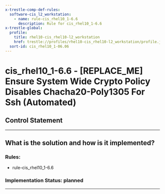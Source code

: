 ```yaml
---
x-trestle-comp-def-rules:
  software-cis_l2_workstation:
    - name: rule-cis_rhel10_1-6.6
      description: Rule for cis_rhel10_1-6.6
x-trestle-global:
  profile:
    title: rhel10-cis_rhel10-l2_workstation
    href: trestle://profiles/rhel10-cis_rhel10-l2_workstation/profile.json
  sort-id: cis_rhel10_1-06.06
---
```


# cis_rhel10_1-6.6 - \[REPLACE_ME\] Ensure System Wide Crypto Policy Disables Chacha20-Poly1305 For Ssh (Automated)

## Control Statement

______________________________________________________________________

## What is the solution and how is it implemented?

<!-- For implementation status enter one of: implemented, partial, planned, alternative, not-applicable -->

<!-- Note that the list of rules under ### Rules: is read-only and changes will not be captured after assembly to JSON -->

<!-- Add control implementation description here for control: cis_rhel10_1-6.6 -->

### Rules:

  - rule-cis_rhel10_1-6.6

### Implementation Status: planned

______________________________________________________________________
